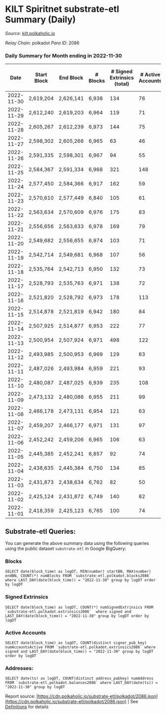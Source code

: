 # KILT Spiritnet substrate-etl Summary (Daily)

_Source_: [kilt.polkaholic.io](https://kilt.polkaholic.io)

*Relay Chain*: polkadot
*Para ID*: 2086



### Daily Summary for Month ending in 2022-11-30


| Date | Start Block | End Block | # Blocks | # Signed Extrinsics (total) | # Active Accounts | # Passive | # New | # Addresses with Balances | # Events | # Transfers | # XCM Transfers In | # XCM Transfers Out |
| ---- | ----------- | --------- | -------- | --------------------------- | ----------------- | --------- | ----- | ------------------------- | -------- | ----------- | ------------------ | ------------------- |
| 2022-11-30 | 2,619,204 | 2,626,141 | 6,938  | 134 | 76 |  |  | 17,353 | 528,283 | 60  |   |   |
| 2022-11-29 | 2,612,240 | 2,619,203 | 6,964  | 119 | 71 |  |  | 17,339 | 529,712 | 56  |   |   |
| 2022-11-28 | 2,605,267 | 2,612,239 | 6,973  | 144 | 75 |  |  | 17,328 | 528,909 | 64  |   |   |
| 2022-11-27 | 2,598,302 | 2,605,266 | 6,965  | 63 | 46 |  |  | 17,317 | 527,686 | 23  |   |   |
| 2022-11-26 | 2,591,335 | 2,598,301 | 6,967  | 94 | 55 |  |  | 17,316 | 528,180 | 39  |   |   |
| 2022-11-25 | 2,584,367 | 2,591,334 | 6,968  | 321 | 148 |  |  | 17,309 | 529,593 | 241  |   |   |
| 2022-11-24 | 2,577,450 | 2,584,366 | 6,917  | 162 | 59 |  |  | 17,291 | 525,306 | 107  |   |   |
| 2022-11-23 | 2,570,610 | 2,577,449 | 6,840  | 105 | 61 |  |  | 17,273 | 518,963 | 51  |   |   |
| 2022-11-22 | 2,563,634 | 2,570,609 | 6,976  | 175 | 83 |  |  |  | 530,840 | 95  |   |   |
| 2022-11-21 | 2,556,656 | 2,563,633 | 6,978  | 169 | 79 |  |  |  | 531,416 | 81  |   |   |
| 2022-11-20 | 2,549,682 | 2,556,655 | 6,974  | 103 | 71 |  |  | 17,192 | 530,812 | 41  |   |   |
| 2022-11-19 | 2,542,714 | 2,549,681 | 6,968  | 107 | 56 |  |  |  | 530,047 | 41  |   |   |
| 2022-11-18 | 2,535,764 | 2,542,713 | 6,950  | 132 | 73 |  |  |  | 528,782 | 59  |   |   |
| 2022-11-17 | 2,528,793 | 2,535,763 | 6,971  | 138 | 72 |  |  |  | 530,814 | 74  |   |   |
| 2022-11-16 | 2,521,820 | 2,528,792 | 6,973  | 178 | 113 |  |  |  | 531,204 | 101  |   |   |
| 2022-11-15 | 2,514,878 | 2,521,819 | 6,942  | 180 | 84 |  |  | 17,116 | 529,048 | 94  |   |   |
| 2022-11-14 | 2,507,925 | 2,514,877 | 6,953  | 222 | 77 |  |  |  | 530,231 | 150  |   |   |
| 2022-11-13 | 2,500,954 | 2,507,924 | 6,971  | 498 | 122 |  |  | 17,025 | 533,710 | 399  |   |   |
| 2022-11-12 | 2,493,985 | 2,500,953 | 6,969  | 129 | 63 |  |  | 16,856 | 528,768 | 70  |   |   |
| 2022-11-11 | 2,487,026 | 2,493,984 | 6,959  | 221 | 93 |  |  |  | 528,714 | 147  |   |   |
| 2022-11-10 | 2,480,087 | 2,487,025 | 6,939  | 235 | 108 |  |  |  | 525,835 | 151  |   |   |
| 2022-11-09 | 2,473,132 | 2,480,086 | 6,955  | 211 | 99 |  |  |  | 525,513 | 149  |   |   |
| 2022-11-08 | 2,466,178 | 2,473,131 | 6,954  | 121 | 63 |  |  |  | 524,507 | 69  |   |   |
| 2022-11-07 | 2,459,207 | 2,466,177 | 6,971  | 131 | 97 |  |  | 16,766 | 524,741 | 55  |   |   |
| 2022-11-06 | 2,452,242 | 2,459,206 | 6,965  | 106 | 63 |  |  |  | 522,655 | 34  |   |   |
| 2022-11-05 | 2,445,385 | 2,452,241 | 6,857  | 92 | 74 |  |  |  | 514,146 | 28  |   |   |
| 2022-11-04 | 2,438,635 | 2,445,384 | 6,750  | 134 | 85 |  |  |  | 508,120 | 45  |   |   |
| 2022-11-03 | 2,431,873 | 2,438,634 | 6,762  | 82 | 50 |  |  |  | 508,903 | 31  |   |   |
| 2022-11-02 | 2,425,124 | 2,431,872 | 6,749  | 140 | 82 |  |  | 16,737 | 507,789 | 50  |   |   |
| 2022-11-01 | 2,418,359 | 2,425,123 | 6,765  | 100 | 74 |  |  | 16,732 | 510,106 | 33  |   |   |

## Substrate-etl Queries:
You can generate the above summary data using the following queries using the public dataset `substrate-etl` in Google BigQuery:


### Blocks
```
SELECT date(block_time) as logDT, MIN(number) startBN, MAX(number) endBN, COUNT(*) numBlocks FROM `substrate-etl.polkadot.blocks2086`  where LAST_DAY(date(block_time)) = "2022-11-30" group by logDT order by logDT
```


### Signed Extrinsics
```
SELECT date(block_time) as logDT, COUNT(*) numSignedExtrinsics FROM `substrate-etl.polkadot.extrinsics2086`  where signed and LAST_DAY(date(block_time)) = "2022-11-30" group by logDT order by logDT
```


### Active Accounts
```
SELECT date(block_time) as logDT, COUNT(distinct signer_pub_key) numAccountsActive FROM `substrate-etl.polkadot.extrinsics2086` where signed and LAST_DAY(date(block_time)) = "2022-11-30" group by logDT order by logDT
```


### Addresses:
```
SELECT date(ts) as logDT, COUNT(distinct address_pubkey) numAddress FROM `substrate-etl.polkadot.balances2086` where LAST_DAY(date(ts)) = "2022-11-30" group by logDT
```



Report source: [https://cdn.polkaholic.io/substrate-etl/polkadot/2086.json](https://cdn.polkaholic.io/substrate-etl/polkadot/2086.json) | See [Definitions](/DEFINITIONS.md) for details
